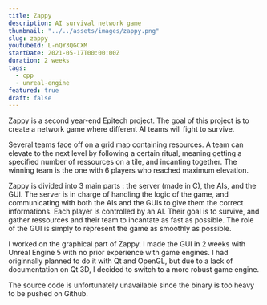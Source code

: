 ```yaml
---
title: Zappy
description: AI survival network game
thumbnail: "../../assets/images/zappy.png"
slug: zappy
youtubeId: L-nQY3QGCXM
startDate: 2021-05-17T00:00:00Z
duration: 2 weeks
tags:
  - cpp
  - unreal-engine
featured: true
draft: false
---
```


Zappy is a second year-end Epitech project.
The goal of this project is to create a network game where different AI teams will fight to survive.

Several teams face off on a grid map containing resources.
A team can elevate to the next level by following a certain ritual,
meaning getting a specified number of ressources on a tile, and incanting together.
The winning team is the one with 6 players who reached maximum elevation.

Zappy is divided into 3 main parts : the server (made in C), the AIs, and the GUI.
The server is in charge of handling the logic of the game, and communicating with
both the AIs and the GUIs to give them the correct informations.
Each player is controlled by an AI. Their goal is to survive, and
gather ressources and their team to incantate as fast as possible.
The role of the GUI is simply to represent the game as smoothly as possible.

I worked on the graphical part of Zappy.
I made the GUI in 2 weeks with Unreal Engine 5 with no prior experience with game engines.
I had originnally planned to do it with Qt and OpenGL, but due to a lack of documentation on Qt 3D, I decided to switch to a more robust game engine.

The source code is unfortunately unavailable since the binary is too heavy to be pushed on Github.
